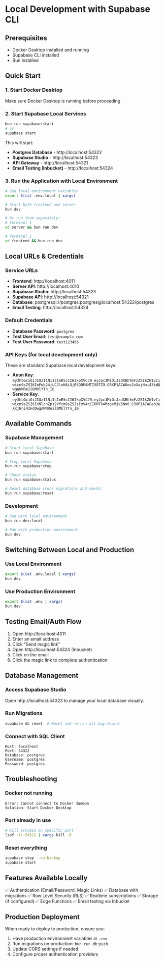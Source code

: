 # Local Development with Supabase CLI

## Prerequisites
- Docker Desktop installed and running
- Supabase CLI installed
- Bun installed

## Quick Start

### 1. Start Docker Desktop
Make sure Docker Desktop is running before proceeding.

### 2. Start Supabase Local Services
```bash
bun run supabase:start
# or
supabase start
```

This will start:
- **Postgres Database** - http://localhost:54322
- **Supabase Studio** - http://localhost:54323
- **API Gateway** - http://localhost:54321
- **Email Testing (Inbucket)** - http://localhost:54324

### 3. Run the Application with Local Environment
```bash
# Use local environment variables
export $(cat .env.local | xargs)

# Start both frontend and server
bun dev

# Or run them separately:
# Terminal 1
cd server && bun run dev

# Terminal 2  
cd frontend && bun run dev
```

## Local URLs & Credentials

### Service URLs
- **Frontend**: http://localhost:4011
- **Server API**: http://localhost:4010
- **Supabase Studio**: http://localhost:54323
- **Supabase API**: http://localhost:54321
- **Database**: postgresql://postgres:postgres@localhost:54322/postgres
- **Email Testing**: http://localhost:54324

### Default Credentials
- **Database Password**: `postgres`
- **Test User Email**: `test@example.com`
- **Test User Password**: `test123456`

### API Keys (for local development only)
These are standard Supabase local development keys:
- **Anon Key**: `eyJhbGciOiJIUzI1NiIsInR5cCI6IkpXVCJ9.eyJpc3MiOiJzdXBhYmFzZS1kZW1vIiwicm9sZSI6ImFub24iLCJleHAiOjE5ODM4MTI5OTZ9.CRXP1A7WOeoJeXxjNni43kdQwgnWNReilDMblYTn_I0`
- **Service Key**: `eyJhbGciOiJIUzI1NiIsInR5cCI6IkpXVCJ9.eyJpc3MiOiJzdXBhYmFzZS1kZW1vIiwicm9sZSI6InNlcnZpY2Vfcm9sZSIsImV4cCI6MTk4MzgxMjk5Nn0.CRXP1A7WOeoJeXxjNni43kdQwgnWNReilDMblYTn_I0`

## Available Commands

### Supabase Management
```bash
# Start local Supabase
bun run supabase:start

# Stop local Supabase
bun run supabase:stop

# Check status
bun run supabase:status

# Reset database (runs migrations and seeds)
bun run supabase:reset
```

### Development
```bash
# Run with local environment
bun run dev:local

# Run with production environment
bun dev
```

## Switching Between Local and Production

### Use Local Environment
```bash
export $(cat .env.local | xargs)
bun dev
```

### Use Production Environment
```bash
export $(cat .env | xargs)
bun dev
```

## Testing Email/Auth Flow

1. Open http://localhost:4011
2. Enter an email address
3. Click "Send magic link"
4. Open http://localhost:54324 (Inbucket)
5. Click on the email
6. Click the magic link to complete authentication

## Database Management

### Access Supabase Studio
Open http://localhost:54323 to manage your local database visually.

### Run Migrations
```bash
supabase db reset  # Reset and re-run all migrations
```

### Connect with SQL Client
```
Host: localhost
Port: 54322
Database: postgres
Username: postgres
Password: postgres
```

## Troubleshooting

### Docker not running
```
Error: Cannot connect to Docker daemon
Solution: Start Docker Desktop
```

### Port already in use
```bash
# Kill process on specific port
lsof -ti:54321 | xargs kill -9
```

### Reset everything
```bash
supabase stop --no-backup
supabase start
```

## Features Available Locally

✅ Authentication (Email/Password, Magic Links)
✅ Database with migrations
✅ Row Level Security (RLS)
✅ Realtime subscriptions
✅ Storage (if configured)
✅ Edge Functions
✅ Email testing via Inbucket

## Production Deployment

When ready to deploy to production, ensure you:
1. Have production environment variables in `.env`
2. Run migrations on production: `bun run db:push`
3. Update CORS settings if needed
4. Configure proper authentication providers